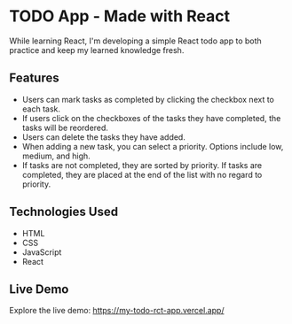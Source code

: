 # TODO App - Made with React
While learning React, I'm developing a simple React todo app to both practice and keep my learned knowledge fresh.

## Features
- Users can mark tasks as completed by clicking the checkbox next to each task.
- If users click on the checkboxes of the tasks they have completed, the tasks will be reordered.
- Users can delete the tasks they have added.
- When adding a new task, you can select a priority. Options include low, medium, and high.
- If tasks are not completed, they are sorted by priority. If tasks are completed, they are placed at the end of the list with no regard to priority.

## Technologies Used
- HTML
- CSS
- JavaScript
- React

## Live Demo
Explore the live demo: https://my-todo-rct-app.vercel.app/

